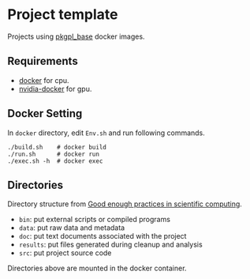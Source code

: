 # Project template

Projects using [pkgpl_base](https://github.com/pkgpl/pkgpl_base) docker images.

## Requirements
- [docker](https://docs.docker.com/engine/install/) for cpu.
- [nvidia-docker](https://docs.nvidia.com/datacenter/cloud-native/container-toolkit/install-guide.html) for gpu.

## Docker Setting

In `docker` directory, edit `Env.sh` and run following commands.

```
./build.sh    # docker build
./run.sh      # docker run
./exec.sh -h  # docker exec
```

## Directories

Directory structure from [Good enough practices in scientific computing](https://journals.plos.org/ploscompbiol/article?id=10.1371/journal.pcbi.1005510).

- `bin`: put external scripts or compiled programs
- `data`: put raw data and metadata
- `doc`: put text documents associated with the project
- `results`: put files generated during cleanup and analysis
- `src`: put project source code

Directories above are mounted in the docker container.
